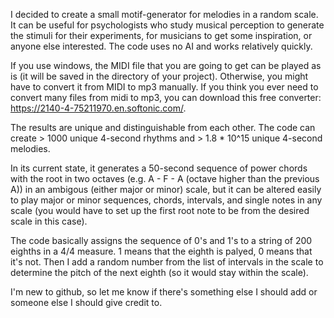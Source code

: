 I decided to create a small motif-generator for melodies in a random scale. It can be useful for psychologists who study musical perception to generate the stimuli for their experiments, for musicians to get some inspiration, or anyone else interested. The code uses no AI and works relatively quickly.

If you use windows, the MIDI file that you are going to get can be played as is (it will be saved in the directory of your project). Otherwise, you might have to convert it from MIDI to mp3 manually. If you think you ever need to convert many files from midi to mp3, you can download this free converter: https://2140-4-75211970.en.softonic.com/. 

The results are unique and distinguishable from each other. The code can create > 1000 unique 4-second rhythms and > 1.8 * 10^15 unique 4-second melodies.

In its current state, it generates a 50-second sequence of power chords with the root in two octaves (e.g. A - F - A (octave higher than the previous A)) in an ambigous (either major or minor) scale, but it can be altered easily to play major or minor sequences, chords, intervals, and single notes in any scale (you would have to set up the first root note to be from the desired scale in this case).

The code basically assigns the sequence of 0's and 1's to a string of 200 eighths in a 4/4 measure. 1 means that the eighth is palyed, 0 means that it's not. Then I add a random number from the list of intervals in the scale to determine the pitch of the next eighth (so it would stay within the scale).

I'm new to github, so let me know if there's something else I should add or someone else I should give credit to.
